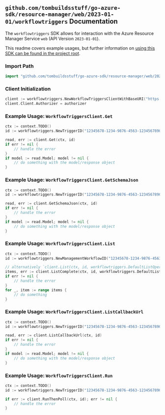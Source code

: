 
## `github.com/tombuildsstuff/go-azure-sdk/resource-manager/web/2023-01-01/workflowtriggers` Documentation

The `workflowtriggers` SDK allows for interaction with the Azure Resource Manager Service `web` (API Version `2023-01-01`).

This readme covers example usages, but further information on [using this SDK can be found in the project root](https://github.com/tombuildsstuff/go-azure-sdk/tree/main/docs).

### Import Path

```go
import "github.com/tombuildsstuff/go-azure-sdk/resource-manager/web/2023-01-01/workflowtriggers"
```


### Client Initialization

```go
client := workflowtriggers.NewWorkflowTriggersClientWithBaseURI("https://management.azure.com")
client.Client.Authorizer = authorizer
```


### Example Usage: `WorkflowTriggersClient.Get`

```go
ctx := context.TODO()
id := workflowtriggers.NewTriggerID("12345678-1234-9876-4563-123456789012", "example-resource-group", "siteValue", "workflowValue", "triggerValue")

read, err := client.Get(ctx, id)
if err != nil {
	// handle the error
}
if model := read.Model; model != nil {
	// do something with the model/response object
}
```


### Example Usage: `WorkflowTriggersClient.GetSchemaJson`

```go
ctx := context.TODO()
id := workflowtriggers.NewTriggerID("12345678-1234-9876-4563-123456789012", "example-resource-group", "siteValue", "workflowValue", "triggerValue")

read, err := client.GetSchemaJson(ctx, id)
if err != nil {
	// handle the error
}
if model := read.Model; model != nil {
	// do something with the model/response object
}
```


### Example Usage: `WorkflowTriggersClient.List`

```go
ctx := context.TODO()
id := workflowtriggers.NewManagementWorkflowID("12345678-1234-9876-4563-123456789012", "example-resource-group", "siteValue", "workflowValue")

// alternatively `client.List(ctx, id, workflowtriggers.DefaultListOperationOptions())` can be used to do batched pagination
items, err := client.ListComplete(ctx, id, workflowtriggers.DefaultListOperationOptions())
if err != nil {
	// handle the error
}
for _, item := range items {
	// do something
}
```


### Example Usage: `WorkflowTriggersClient.ListCallbackUrl`

```go
ctx := context.TODO()
id := workflowtriggers.NewTriggerID("12345678-1234-9876-4563-123456789012", "example-resource-group", "siteValue", "workflowValue", "triggerValue")

read, err := client.ListCallbackUrl(ctx, id)
if err != nil {
	// handle the error
}
if model := read.Model; model != nil {
	// do something with the model/response object
}
```


### Example Usage: `WorkflowTriggersClient.Run`

```go
ctx := context.TODO()
id := workflowtriggers.NewTriggerID("12345678-1234-9876-4563-123456789012", "example-resource-group", "siteValue", "workflowValue", "triggerValue")

if err := client.RunThenPoll(ctx, id); err != nil {
	// handle the error
}
```

